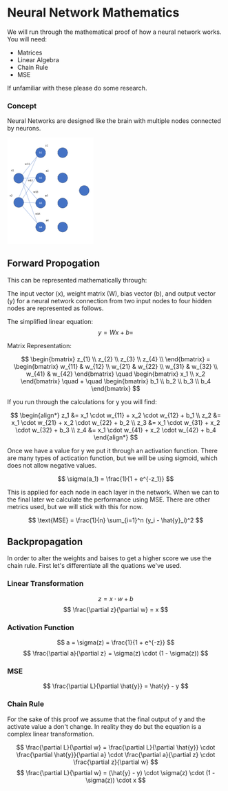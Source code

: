 #  Neural Network Mathematics

We will run through the mathematical proof of how a neural network works. You will need:

- Matrices
- Linear Algebra
- Chain Rule
- MSE

If unfamiliar with these please do some research.

### Concept

Neural Networks are designed like the brain with multiple nodes connected by neurons.  

<img src="./images/NN.png" alt="alt text" width="200"/> 


## Forward Propogation

This can be represented mathematically through:

The input vector \(x\), weight matrix \(W\), bias vector \(b\), and output vector \(y\) for a neural network connection from two input nodes to four hidden nodes are represented as follows.

The simplified linear equation:
$$
 y = Wx + b =
$$

Matrix Representation:

$$
\begin{bmatrix}
z_{1} \\
z_{2} \\
z_{3} \\
z_{4} \\
\end{bmatrix} = \begin{bmatrix}
w_{11} & w_{12} \\
w_{21} & w_{22} \\
w_{31} & w_{32} \\
w_{41} & w_{42}
\end{bmatrix} \quad \begin{bmatrix}
x_1 \\
x_2
\end{bmatrix} \quad + \quad \begin{bmatrix}
b_1 \\
b_2 \\
b_3 \\
b_4
\end{bmatrix}
$$

If you run through the calculations for y you will find:

$$
\begin{align*}
z_1 &= x_1 \cdot w_{11} + x_2 \cdot w_{12} + b_1 \\
z_2 &= x_1 \cdot w_{21} + x_2 \cdot w_{22} + b_2 \\
z_3 &= x_1 \cdot w_{31} + x_2 \cdot w_{32} + b_3 \\
z_4 &= x_1 \cdot w_{41} + x_2 \cdot w_{42} + b_4
\end{align*}
$$

Once we have a value for y we put it through an activation function. There are many types of actication function, but we will be using sigmoid, which does not allow negative values.

$$
\sigma(a_1) = \frac{1}{1 + e^{-z_1}}
$$

This is applied for each node in each layer in the network. When we can to the final later we calculate the performance using MSE. There are other metrics used, but we will stick with this for now.

$$
\text{MSE} = \frac{1}{n} \sum_{i=1}^n (y_i - \hat{y}_i)^2
$$

## Backpropagation

In order to alter the weights and baises to get a higher score we use the chain rule. First let's differentiate all the quations we've used. 


### Linear Transformation 

$$
z = x \cdot w + b
$$
$$
\frac{\partial z}{\partial w} = x
$$


### Activation Function

$$
a = \sigma(z) = \frac{1}{1 + e^{-z}}
$$
$$
\frac{\partial a}{\partial z} = \sigma(z) \cdot (1 - \sigma(z))
$$


### MSE

$$
\frac{\partial L}{\partial \hat{y}} = \hat{y} - y
$$


### Chain Rule

For the sake of this proof we assume that the final output of y and the activate value a don't change. In reality they do but the equation is a complex linear transformation. 

$$
\frac{\partial L}{\partial w} = \frac{\partial L}{\partial \hat{y}} \cdot \frac{\partial \hat{y}}{\partial a} \cdot \frac{\partial a}{\partial z} \cdot \frac{\partial z}{\partial w}
$$
$$
\frac{\partial L}{\partial w} = (\hat{y} - y) \cdot \sigma(z) \cdot (1 - \sigma(z)) \cdot x
$$




